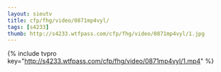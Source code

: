 ```yaml
--- 
layout: sieutv
title: cfp/fhg/video/0871mp4vyl/
tags: [s4233]
thumb: http://s4233.wtfpass.com/cfp/fhg/video/0871mp4vyl/1.jpg
---
```

{% include tvpro key="http://s4233.wtfpass.com/cfp/fhg/video/0871mp4vyl/1.mp4" %} 
